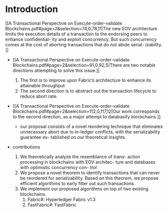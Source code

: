 
# Introduction

[[A Transactional Perspective on Execute-order-validate Blockchains.pdf#page=2&selection=74,0,78,11|The new EOV architecture limits the execution details of a transaction to the endorsing peers to enhance confidential- ity and exploit concurrency. But such concurrency comes at the cost of aborting transactions that do not abide serial- izability. ]]

- [[A Transactional Perspective on Execute-order-validate Blockchains.pdf#page=2&selection=91,0,92,5|There are two notable directions attempting to solve this issue.]]
	1. The first is to improve upon Fabric’s architecture to enhance its attainable throughput
	2. The second direction is to abstract out the transaction lifecycle to reduce abort rate.

- [[A Transactional Perspective on Execute-order-validate Blockchains.pdf#page=2&selection=112,0,117,12|Our work corresponds to the second direction, as a major attempt to databasify blockchains.]]
	- our proposal consists of a novel reordering technique that eliminates unnecessary abort due to in-ledger conflicts, with the serializability guarantee es- tablished on our theoretical insights. 

- contributions
	1. We theoretically analyze the resemblance of trans- action processing in blockchains with EOV architec- ture and databases with optimistic concurrency con- trol 
	2. We propose a novel theorem to identify transactions that can never be reordered for serializability. Based on this theorem, we propose efficient algorithms to early filter out such transactions 
	3. We implement our proposed algorithms on top of two existing blockchains.
		1. Fabric#: Hyperledger Fabric v1.3
		2. FastFabric#: FastFabric 